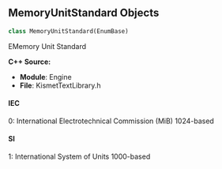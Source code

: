 ## MemoryUnitStandard Objects

```python
class MemoryUnitStandard(EnumBase)
```

EMemory Unit Standard

**C++ Source:**

- **Module**: Engine
- **File**: KismetTextLibrary.h

<a id="unreal.MemoryUnitStandard.IEC"></a>

#### IEC

0: International Electrotechnical Commission (MiB) 1024-based

<a id="unreal.MemoryUnitStandard.SI"></a>

#### SI

1: International System of Units 1000-based

<a id="unreal.DateTimeStyle"></a>
